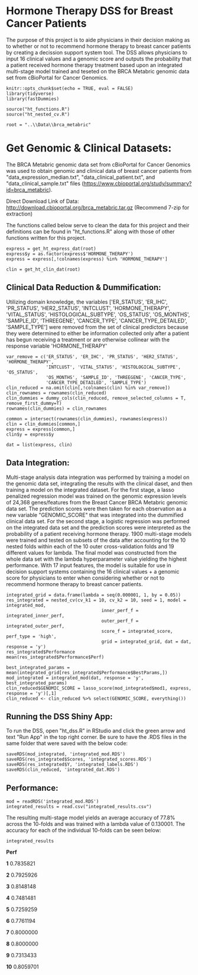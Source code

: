 # Hormone Therapy DSS for Breast Cancer Patients

The purpose of this project is to aide physicians in their decision making as to whether or not to recommend hormone therapy to breast cancer patients by creating a decission support system tool. The DSS allows physicians to input 16 clinical values and a genomic score and outputs the probability that a patient received hormone therapy treatment based upon an integrated multi-stage model trained and teseted on the BRCA Metabric genomic data set from cBioPortal for Cancer Genomics.

```{r setup, include = FALSE}
knitr::opts_chunk$set(echo = TRUE, eval = FALSE)
library(tidyverse)
library(fastDummies)

source("ht_functions.R")
source("ht_nested_cv.R")

root = "..\\Data\\brca_metabric"
```

# Get Genomic & Clinical Datasets:

The BRCA Metabric genomic data set from cBioPortal for Cancer Genomics was used to obtain genomic and clinical data of breast cancer patients from "data_expression_median.txt", "data_clinical_patient.txt", and "data_clinical_sample.txt" files (https://www.cbioportal.org/study/summary?id=brca_metabric).

Direct Download Link of Data: http://download.cbioportal.org/brca_metabric.tar.gz
(Recommend 7-zip for extraction)

The functions called below serve to clean the data for this project and their definitions can be found in "ht_functions.R" along with those of other functions written for this project.

```{r}
express = get_ht_express_dat(root)
express$y = as.factor(express$'HORMONE_THERAPY')
express = express[,!colnames(express) %in% 'HORMONE_THERAPY']

clin = get_ht_clin_dat(root)
```

## Clinical Data Reduction & Dummification:

Utilizing domain knowledge, the variables ['ER_STATUS', 'ER_IHC', 'PR_STATUS', 'HER2_STATUS', 'INTCLUST', 'HORMONE_THERAPY', 'VITAL_STATUS', 'HISTOLOGICAL_SUBTYPE', 'OS_STATUS', 'OS_MONTHS', 'SAMPLE_ID', 'THREEGENE', 'CANCER_TYPE', 'CANCER_TYPE_DETAILED', 'SAMPLE_TYPE'] were removed from the set of clinical predictors because they were determined to either be information collected only after a patient has begun receiving a treatment or are otherwise collinear with the response variable 'HORMONE_THERAPY'

```{r}
var_remove = c('ER_STATUS', 'ER_IHC', 'PR_STATUS', 'HER2_STATUS', 'HORMONE_THERAPY',
               'INTCLUST', 'VITAL_STATUS', 'HISTOLOGICAL_SUBTYPE', 'OS_STATUS', 
               'OS_MONTHS', 'SAMPLE_ID', 'THREEGENE', 'CANCER_TYPE',
               'CANCER_TYPE_DETAILED', 'SAMPLE_TYPE')
clin_reduced = na.omit(clin[,!colnames(clin) %in% var_remove])
clin_rownames = rownames(clin_reduced)
clin_dummies = dummy_cols(clin_reduced, remove_selected_columns = T, remove_first_dummy=T)
rownames(clin_dummies) = clin_rownames

common = intersect(rownames(clin_dummies), rownames(express))
clin = clin_dummies[common,]
express = express[common,]
clin$y = express$y

dat = list(express, clin)
```

## Data Integration:

Multi-stage analysis data integration was performed by training a model on the genomic data set, integrating the results with the clinical daset, and then training a model on the integrated dataset. For the first stage, a lasso penalized regression model was trained on the genomic expression levels of 24,368 genes/features from the Breast Cancer BRCA Metabric genomic data set. The prediction scores were then taken for each observation as a new variable "GENOMIC_SCORE" that was integrated into the dummified clinical data set. For the second stage, a logistic regression was performed on the integrated data set and the prediction scores were interpreted as the probability of a patient receiving hormone therapy. 1900 multi-stage models were trained and tested on subsets of the data after accounting for the 10 nested folds within each of the 10 outer cross-validation folds and 19 different values for lambda. The final model was constructed from the whole data set with the lambda hyperparameter value yielding the highest performance. With 17 input features, the model is suitable for use in decision support systems containing the 16 clinical values + a genomic score for physicians to enter when considering whether or not to recommend hormone therapy to breast cancer patients.

```{r}
integrated_grid = data.frame(lambda = seq(0.000001, 1, by = 0.05))
res_integrated = nested_cv(cv_k1 = 10, cv_k2 = 10, seed = 1, model = integrated_mod,
									inner_perf_f = integrated_inner_perf, 
									outer_perf_f = integrated_outer_perf,
									score_f = integrated_score, perf_type = 'high',
									grid = integrated_grid, dat = dat, response = 'y')
res_integrated$Performance
mean(res_integrated$Performance$Perf)

best_integrated_params = mean(integrated_grid[res_integrated$Performance$BestParams,])
mod_integrated = integrated_mod(dat, response = 'y', best_integrated_params)
clin_reduced$GENOMIC_SCORE = lasso_score(mod_integrated$mod1, express, response = 'y')[,1]
clin_reduced <- clin_reduced %>% select(GENOMIC_SCORE, everything())
```

## Running the DSS Shiny App:

To run the DSS, open "ht_dss.R" in RStudio and click the green arrow and text "Run App" in the top right corner. Be sure to have the .RDS files in the same folder that were saved with the below code:

```{r}
saveRDS(mod_integrated, 'integrated_mod.RDS')
saveRDS(res_integrated$Scores, 'integrated_scores.RDS')
saveRDS(res_integrated$Y, 'integrated_labels.RDS')
saveRDS(clin_reduced, 'integrated_dat.RDS')
```

## Performance:

```{r, eval=TRUE}
mod = readRDS('integrated_mod.RDS')
integrated_results = read.csv("integrated_results.csv")
```

The resulting multi-stage model yields an average accuracy of 77.8% across the 10-folds and was trained with a lambda value of 0.130001. The accuracy for each of the individual 10-folds can be seen below:

```{r, eval= TRUE}
integrated_results
```

 **Perf**
 
**1**  0.7835821

**2**  0.7925926

**3**  0.8148148

**4**  0.7481481

**5**  0.7259259

**6**  0.7761194

**7**  0.8000000

**8**  0.8000000

**9**  0.7313433

**10** 0.8059701
